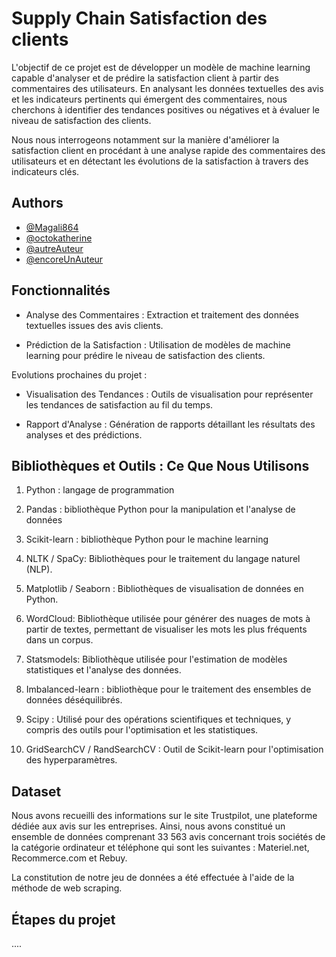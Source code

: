 
# Supply Chain Satisfaction des clients

L'objectif de ce projet est de développer un modèle de machine learning capable d'analyser et de prédire la satisfaction client à partir des commentaires des utilisateurs. En analysant les données textuelles des avis et les indicateurs pertinents qui émergent des commentaires, nous cherchons à identifier des tendances positives ou négatives et à évaluer le niveau de satisfaction des clients.

Nous nous interrogeons notamment sur la manière d'améliorer la satisfaction client en procédant à une analyse rapide des commentaires des utilisateurs et en détectant les évolutions de la satisfaction à travers des indicateurs clés.


## Authors

- [@Magali864](https://www.github.com/Magali864)
- [@octokatherine](https://www.github.com/octokatherine)
- [@autreAuteur](https://www.github.com/autreAuteur)
- [@encoreUnAuteur](https://www.github.com/encoreUnAuteur)

## Fonctionnalités

- Analyse des Commentaires : Extraction et traitement des données textuelles issues des avis clients.

- Prédiction de la Satisfaction : Utilisation de modèles de machine learning pour prédire le niveau de satisfaction des clients.


Evolutions prochaines du projet :
- Visualisation des Tendances : Outils de visualisation pour représenter les tendances de satisfaction au fil du temps.

- Rapport d'Analyse : Génération de rapports détaillant les résultats des analyses et des prédictions.
## Bibliothèques et Outils : Ce Que Nous Utilisons



1. Python : langage de programmation

2. Pandas : bibliothèque Python pour la manipulation et l'analyse de données

3. Scikit-learn : bibliothèque Python pour le machine learning

4. NLTK / SpaCy: Bibliothèques pour le traitement du langage naturel (NLP).

5. Matplotlib / Seaborn : Bibliothèques de visualisation de données en Python. 

6. WordCloud: Bibliothèque utilisée pour générer des nuages de mots à partir de textes, permettant de visualiser les mots les plus fréquents dans un corpus.

7. Statsmodels: Bibliothèque utilisée pour l'estimation de modèles statistiques et l'analyse des données. 

8. Imbalanced-learn : bibliothèque pour le traitement des ensembles de données déséquilibrés.

9. Scipy : Utilisé pour des opérations scientifiques et techniques, y compris des outils pour l'optimisation et les statistiques.

10. GridSearchCV / RandSearchCV : Outil de Scikit-learn pour l'optimisation des hyperparamètres.


## Dataset
Nous avons recueilli des informations sur le site Trustpilot, une plateforme dédiée aux avis sur les entreprises. Ainsi, nous avons constitué un ensemble de données comprenant 33 563 avis concernant trois sociétés de la catégorie ordinateur et téléphone qui sont les suivantes : Materiel.net, Recommerce.com et Rebuy.

La constitution de notre jeu de données a été effectuée à l'aide de la méthode de web scraping. 
## Étapes du projet
....



